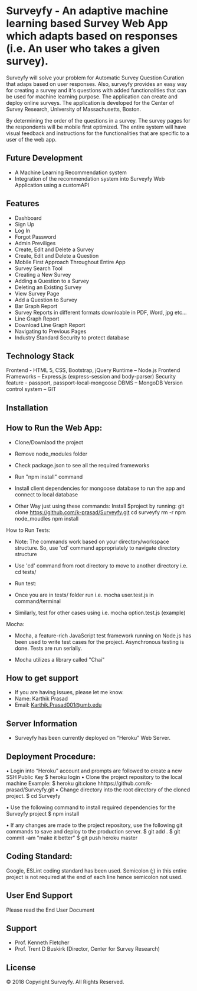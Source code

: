 Surveyfy - An adaptive machine learning based Survey Web App which adapts based on responses (i.e. An user who takes a given survey).
========

Surveyfy will solve your problem for Automatic Survey Question Curation that adaps based on user responses. 
Also, surveyfy provides an easy way for creating a survey and it's questions with added functionalities that can be 
used for machine learning purpose. The application can create and deploy online surveys. 
The application is developed for the Center of Survey Research, University of Massachusetts, Boston.


By determining the order of the questions in a survey. The survey pages for the respondents will be mobile first optimized. 
The entire system will have visual feedback and instructions for the functionalities that are specific to a user of the web app. 

Future Development
------------------
- A Machine Learning Recommendation system
- Integration of the recommendation system into Surveyfy Web Application using a customAPI

Features
--------

- Dashboard
- Sign Up
- Log In
- Forgot Password
- Admin Previliges
- Create, Edit and Delete a Survey
- Create, Edit and Delete a Question
- Mobile First Approach Throughout Entire App
- Survey Search Tool 
- Creating a New Survey
- Adding a Question to a Survey
- Deleting an Existing Survey
- View Survey Page
- Add a Question to Survey
- Bar Graph Report
- Survey Reports in different formats downloable in PDF, Word, jpg etc...
- Line Graph Report
- Download Line Graph Report
- Navigating to Previous Pages
- Industry Standard Security to protect database

Technology Stack
----------------
Frontend - HTML 5, CSS, Bootstrap, jQuery
Runtime – Node.js
Frontend Frameworks – Express.js (express-session and body-parser) 
Security feature - passport, passport-local-mongoose
DBMS – MongoDB
Version control system – GIT

Installation
------------
How to Run the Web App:
-----------------------
- Clone/Downlaod the project
- Remove node_modules folder
- Check package.json to see all the required frameworks
- Run "npm install" command
- Install client dependencies for mongoose database to run the app and connect to local database

- Other Way just using these commands:
Install $project by running:
    git clone https://github.com/k-prasad/Surveyfy.git
    cd surveyfy
    rm -r npm node_moudles
    npm install

How to Run Tests:

- Note: The commands work based on your directory/workspace structure. So, use 'cd' command appropriately to navigate directory structure

- Use 'cd' command from root directory to move to another directory i.e. cd tests/
- Run test:
- Once you are in tests/ folder run i.e. mocha user.test.js in command/terminal
- Similarly, test for other cases using i.e. mocha option.test.js (example)

Mocha: 

- Mocha, a feature-rich JavaScript test framework running on Node.js has been used to write test cases for the project.
Asynchronous testing is done. Tests are run serially.

- Mocha utilizes a library called "Chai"

How to get support
------------------
- If you are having issues, please let me know.
- Name: Karthik Prasad
- Email: Karthik.Prasad001@umb.edu 


Server Information
------------------
- Surveyfy has been currently deployed on “Heroku” Web Server. 

Deployment Procedure:
---------------------

•	Login into “Heroku” account and prompts are followed to create a new SSH Public Key
    $ heroku login
•	Clone the project repository to the local machine
    Example: 
    $ heroku git:clone hhttps://github.com/k-prasad/Surveyfy.git
•	Change directory into the root directory of the cloned project.
    $ cd Surveyfy

•	Use the following command to install required dependencies for the Surveyfy project
    $ npm install

•	If any changes are made to the project repository, use the following git commands to save and deploy to the production server.
    $ git add .
    $ git commit -am "make it better"
    $ git push heroku master      

Coding Standard:
----------------

Google, ESLint coding standard has been used. Semicolon (;) in this entire project is not required at the end of each line hence semicolon not used. 

User End Support
------------
Please read the End User Document 

Support
-------

- Prof. Kenneth Fletcher
- Prof. Trent D Buskirk (Director, Center for Survey Research)

License
-------

© 2018 Copyright Surveyfy. All Rights Reserved.
